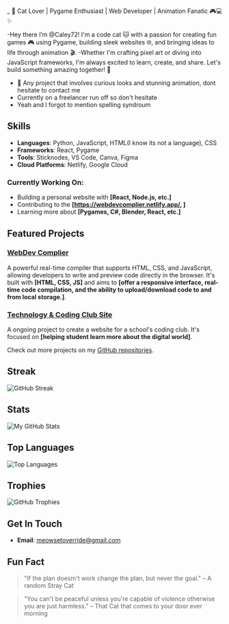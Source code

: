 _ 🐾 Cat Lover | Pygame Enthusiast | Web Developer | Animation Fanatic 🎮💻✨

-Hey there I’m @Caley72! I'm a code cat 🐱 with a passion for creating fun games 🎮 using Pygame, building sleek websites 🌐, and bringing ideas to life through animation 🎬.
-Whether I'm crafting pixel art or diving into JavaScript frameworks, I'm always excited to learn, create, and share. Let's build something amazing together! 🚀
- 💞️ Any project that involves curious looks and stunning animation, dont hesitate to contact me
- Currently on a freelancer run off so don't hesitate
- Yeah and I forgot to mention spelling syndroum

## Skills

- **Languages**: Python, JavaScript, HTML(I know its not a language), CSS
- **Frameworks**: React, Pygame
- **Tools**: Sticknodes, VS Code, Canva, Figma
- **Cloud Platforms**: Netlify, Google Cloud


### Currently Working On:
- Building a personal website with **[React, Node.js, etc.]**
- Contributing to the **[https://webdevcomplier.netlify.app/, ]**
- Learning more about **[Pygames, C#, Blender, React, etc.]**

## Featured Projects

### [WebDev Complier](https://github.com/Caley72/WebDev-Complier-Corner)
A powerful real-time compiler that supports HTML, CSS, and JavaScript, allowing developers to write and preview code directly in the browser. It's built with **[HTML, CSS, JS]** and aims to **[offer a responsive interface, real-time code compilation, and the ability to upload/download code to and from local storage.]**.

### [Technology & Coding Club Site](https://github.com/Caley72/TTC-Site)
A ongoing project to create a website for a school's coding club. It's focused on **[helping student learn more about the digital world]**.

Check out more projects on my [GitHub repositories](https://github.com/Caley72?tab=repositories).

## Streak
![GitHub Streak](https://github-readme-streak-stats.herokuapp.com/?user=Caley72&theme=dark&background=1C1C1C)

## Stats
![My GitHub Stats](https://github-readme-stats.vercel.app/api?username=Caley72&show_icons=true&hide_title=true&theme=dark&border_radius=10)

## Top Languages
![Top Languages](https://github-readme-stats.vercel.app/api/top-langs/?username=Caley72&theme=dark&layout=compact)

## Trophies
![GitHub Trophies](https://github-trophies.vercel.app/?username=Caley72&theme=dark&background=1C1C1C)

## Get In Touch
- **Email**: meowsetoverride@gmail.com

## Fun Fact
> "If the plan doesm't work change the plan, but never the goal." – A random Stray Cat

> "You can't be peaceful unless you're capable of violence otherwise you are just harmless." – That Cat that comes to your door ever morning

